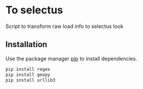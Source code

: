 # To selectus

Script to transform raw load
 info to selectus look 

## Installation

Use the package manager [pip](https://pip.pypa.io/en/stable/) to install dependencies.

```bash
pip install regex
pip install geopy
pip install urllib3
```